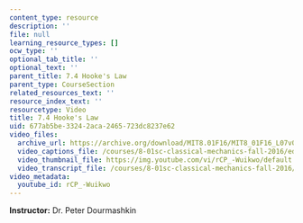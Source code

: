 ```yaml
---
content_type: resource
description: ''
file: null
learning_resource_types: []
ocw_type: ''
optional_tab_title: ''
optional_text: ''
parent_title: 7.4 Hooke's Law
parent_type: CourseSection
related_resources_text: ''
resource_index_text: ''
resourcetype: Video
title: 7.4 Hooke's Law
uid: 677ab5be-3324-2aca-2465-723dc8237e62
video_files:
  archive_url: https://archive.org/download/MIT8.01F16/MIT8_01F16_L07v04_360p.mp4
  video_captions_file: /courses/8-01sc-classical-mechanics-fall-2016/ed3d3a69cbc154549d2f4272c818a89c_rCP_-Wuikwo.vtt
  video_thumbnail_file: https://img.youtube.com/vi/rCP_-Wuikwo/default.jpg
  video_transcript_file: /courses/8-01sc-classical-mechanics-fall-2016/4197da38c8455172fb072c006e308e9d_rCP_-Wuikwo.pdf
video_metadata:
  youtube_id: rCP_-Wuikwo
---
```


**Instructor:** Dr. Peter Dourmashkin